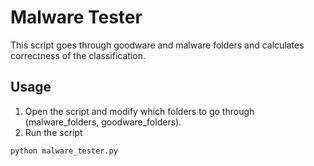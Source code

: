 # Malware Tester

This script goes through goodware and malware folders and calculates correctness of the classification. 

## Usage
1. Open the script and modify which folders to go through (malware_folders, goodware_folders).
2. Run the script


`python malware_tester.py`
